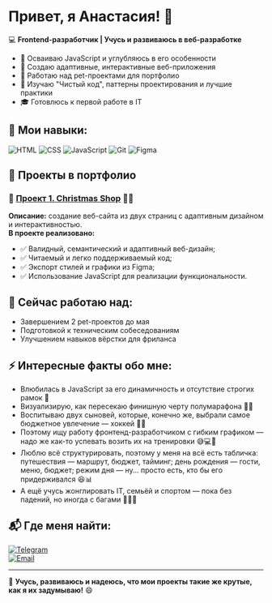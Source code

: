 # Привет, я Анастасия! 👋  

💻 **Frontend-разработчик | Учусь и развиваюсь в веб-разработке**  

- 🎯 Осваиваю JavaScript и углубляюсь в его особенности  
- 🎨 Создаю адаптивные, интерактивные веб-приложения  
- 🚀 Работаю над pet-проектами для портфолио  
- 📖 Изучаю "Чистый код", паттерны проектирования и лучшие практики  
- 🎓 Готовлюсь к первой работе в IT  

## 🚀 Мои навыки:
![HTML](https://img.shields.io/badge/-HTML5-E34F26?style=flat-square&logo=html5&logoColor=white)
![CSS](https://img.shields.io/badge/-CSS3-1572B6?style=flat-square&logo=css3)
![JavaScript](https://img.shields.io/badge/-JavaScript-F7DF1E?style=flat-square&logo=javascript&logoColor=black)
![Git](https://img.shields.io/badge/-Git-F05032?style=flat-square&logo=git)
![Figma](https://img.shields.io/badge/-Figma-F24E1E?style=flat-square&logo=figma)

## 📌 Проекты в портфолио
### 🔹 [Проект 1. Christmas Shop](https://asyalapa.github.io/pet-christmas-shop/christmas-shop/) 🎄🎁  
**Описание:** создание веб-сайта из двух страниц с адаптивным дизайном и интерактивностью.  
**В проекте реализовано:**  
- ✅ Валидный, семантический и адаптивный веб-дизайн;  
- ✅ Читаемый и легко поддерживаемый код;  
- ✅ Экспорт стилей и графики из Figma;  
- ✅ Использование JavaScript для реализации функциональности.  

## 🎯 Сейчас работаю над:
- Завершением 2 pet-проектов до мая  
- Подготовкой к техническим собеседованиям  
- Улучшением навыков вёрстки для фриланса  

## ⚡ Интересные факты обо мне:
- Влюбилась в JavaScript за его динамичность и отсутствие строгих рамок  💛
- Визуализирую, как пересекаю финишную черту полумарафона 🏃‍♀️
- Воспитываю двух сыновей, которые, конечно же, выбрали самое бюджетное увлечение — хоккей 🏒💸
- Поэтому ищу работу фронтенд-разработчиком с гибким графиком — надо же как-то успевать возить их на тренировки 😅💻🚗
- Люблю всё структурировать, поэтому у меня на всё есть табличка: путешествия — маршрут, бюджет, тайминг; день рождения — гости, меню, бюджет; режим дня — ну… просто есть, кто бы его придерживался 😆📊
- А ещё учусь жонглировать IT, семьёй и спортом — пока без падений, но иногда с багами 🤹‍♀️💪

## 📬 Где меня найти:
[![Telegram](https://img.shields.io/badge/Telegram-26A5E4?style=flat-square&logo=telegram&logoColor=white)](https://t.me/asyalapa)  
[![Email](https://img.shields.io/badge/Email-D14836?style=flat-square&logo=gmail&logoColor=white)](mailto:asyalapa@mail.ru)

---

🚀 **Учусь, развиваюсь и надеюсь, что мои проекты такие же крутые, как я их задумываю!** 😄 

<!--
**Asyalapa/Asyalapa** is a ✨ _special_ ✨ repository because its `README.md` (this file) appears on your GitHub profile.

Here are some ideas to get you started:

- 🔭 I’m currently working on ...
- 🌱 I’m currently learning ...
- 👯 I’m looking to collaborate on ...
- 🤔 I’m looking for help with ...
- 💬 Ask me about ...
- 📫 How to reach me: ...
- 😄 Pronouns: ...
- ⚡ Fun fact: ...
-->
